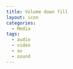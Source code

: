 ```yaml
---
title: Volume down fill
layout: icon
categories:
  - Media
tags:
  - audio
  - video
  - av
  - sound
---
```


